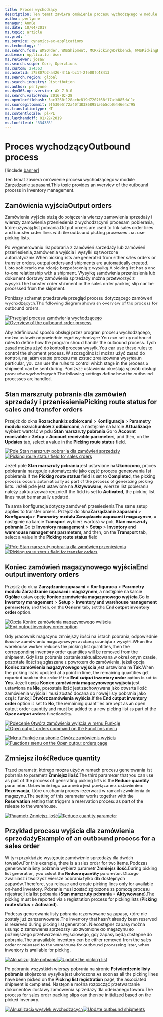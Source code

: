 ```yaml
---
title: Proces wychodzący
description: Ten temat zawiera omówienie procesu wychodzącego w module Zarządzanie zapasami.
author: perlynne
manager: AnnBe
ms.date: 10/04/2017
ms.topic: article
ms.prod: ''
ms.service: dynamics-ax-applications
ms.technology: ''
ms.search.form: WMSOrder, WMSShipment, MCRPickingWorkbench, WMSPickingRegistration, CustomFilterGroup
audience: Application User
ms.reviewer: josaw
ms.search.scope: Core, Operations
ms.custom: 274363
ms.assetid: 375807b2-a426-4f1b-bc1f-2fe00fd48413
ms.search.region: global
ms.search.industry: Distribution
ms.author: perlynne
ms.dyn365.ops.version: AX 7.0.0
ms.search.validFrom: 2016-02-28
ms.openlocfilehash: 5ac3260f128acbc819d7207f68f17adb085da11c
ms.sourcegitcommit: 0f530e5f72a40f383868957a6b5cb0e446e4c795
ms.translationtype: HT
ms.contentlocale: pl-PL
ms.lasthandoff: 01/29/2019
ms.locfileid: "334388"
---
```

# <a name="outbound-process"></a><span data-ttu-id="6ea3c-103">Proces wychodzący</span><span class="sxs-lookup"><span data-stu-id="6ea3c-103">Outbound process</span></span>

[!include [banner](../includes/banner.md)]

<span data-ttu-id="6ea3c-104">Ten temat zawiera omówienie procesu wychodzącego w module Zarządzanie zapasami.</span><span class="sxs-lookup"><span data-stu-id="6ea3c-104">This topic provides an overview of the outbound process in Inventory management.</span></span>

## <a name="output-orders"></a><span data-ttu-id="6ea3c-105">Zamówienia wyjścia</span><span class="sxs-lookup"><span data-stu-id="6ea3c-105">Output orders</span></span>

<span data-ttu-id="6ea3c-106">Zamówienia wyjścia służą do połączenia wierszy zamówienia sprzedaży i wierszy zamówienia przeniesienia z wychodzącymi procesami pobierania, które używają list pobrania.</span><span class="sxs-lookup"><span data-stu-id="6ea3c-106">Output orders are used to link sales order lines and transfer order lines with the outbound picking processes that use picking lists.</span></span>

<span data-ttu-id="6ea3c-107">Po wygenerowaniu list pobrania z zamówień sprzedaży lub zamówień przeniesienia, zamówienia wyjścia i wysyłki są tworzone automatycznie.</span><span class="sxs-lookup"><span data-stu-id="6ea3c-107">When picking lists are generated from either sales orders or transfer orders, output orders and shipments are automatically created.</span></span> <span data-ttu-id="6ea3c-108">Lista pobierania ma relację bezpośrednią z wysyłką.</span><span class="sxs-lookup"><span data-stu-id="6ea3c-108">A picking list has a one-to-one relationship with a shipment.</span></span> <span data-ttu-id="6ea3c-109">Wysyłkę zamówienia przeniesienia lub dokument dostawy zamówienia sprzedaży można przetworzyć z wysyłki.</span><span class="sxs-lookup"><span data-stu-id="6ea3c-109">The transfer order shipment or the sales order packing slip can be processed from the shipment.</span></span> 

<span data-ttu-id="6ea3c-110">Poniższy schemat przedstawia przegląd procesu dotyczącego zamówień wychodzących.</span><span class="sxs-lookup"><span data-stu-id="6ea3c-110">The following diagram shows an overview of the process for outbound orders.</span></span> 

<span data-ttu-id="6ea3c-111">[![Przegląd procesu zamówienia wychodzącego](./media/outbound-order.png)](./media/outbound-order.png)</span><span class="sxs-lookup"><span data-stu-id="6ea3c-111">[![Overview of the outbound order process](./media/outbound-order.png)](./media/outbound-order.png)</span></span>

<span data-ttu-id="6ea3c-112">Aby zdefiniować sposób obsługi przez program procesu wychodzącego, można ustawić odpowiednie reguł wychodzące.</span><span class="sxs-lookup"><span data-stu-id="6ea3c-112">You can set up outbound rules to define how the program should handle the outbound process.</span></span> <span data-ttu-id="6ea3c-113">Tych zasad można użyć do kontroli procesu wysyłki.</span><span class="sxs-lookup"><span data-stu-id="6ea3c-113">You can use these rules to control the shipment process.</span></span> <span data-ttu-id="6ea3c-114">W szczególności można użyć zasad do kontroli, na jakim etapie procesu ma zostać zrealizowana wysyłka.</span><span class="sxs-lookup"><span data-stu-id="6ea3c-114">In particular, you can use the rules to control which stage in the process a shipment can be sent during.</span></span> <span data-ttu-id="6ea3c-115">Poniższe ustawienia określają sposób obsługi procesów wychodzących.</span><span class="sxs-lookup"><span data-stu-id="6ea3c-115">The following settings define how the outbound processes are handled.</span></span>

## <a name="picking-route-status-for-sales-and-transfer-orders"></a><span data-ttu-id="6ea3c-116">Stan marszruty pobrania dla zamówień sprzedaży i przeniesienia</span><span class="sxs-lookup"><span data-stu-id="6ea3c-116">Picking route status for sales and transfer orders</span></span> 

<span data-ttu-id="6ea3c-117">Przejdź do okna **Rozrachunki z odbiorcami** \> **Konfiguracja** \> **Parametry modułu rozrachunków z odbiorcami**, a następnie na karcie **Aktualizacje** wybierz wartość w polu **Stan marszruty pobrania**.</span><span class="sxs-lookup"><span data-stu-id="6ea3c-117">Go to **Account receivable** \> **Setup** \> **Account receivable parameters**, and then, on the **Updates** tab, select a value in the **Picking route status** field.</span></span>

<span data-ttu-id="6ea3c-118">[![Pole Stan marszruty pobrania dla zamówień sprzedaży](./media/picking-route-status-sales-order.png)](./media/picking-route-status-sales-order.png)</span><span class="sxs-lookup"><span data-stu-id="6ea3c-118">[![Picking route status field for sales orders](./media/picking-route-status-sales-order.png)](./media/picking-route-status-sales-order.png)</span></span>

<span data-ttu-id="6ea3c-119">Jeżeli pole **Stan marszruty pobrania** jest ustawione na **Ukończono**, proces pobierania następuje automatycznie jako część procesu generowania list pobierania.</span><span class="sxs-lookup"><span data-stu-id="6ea3c-119">If the **Picking route status** field is set to **Completed**, the picking process occurs automatically as part of the process of generating picking lists.</span></span> <span data-ttu-id="6ea3c-120">Jeżeli pole jest ustawione na **Aktywowane**, wiersze list pobierania należy zaktualizować ręcznie.</span><span class="sxs-lookup"><span data-stu-id="6ea3c-120">If the field is set to **Activated**, the picking list lines must be manually updated.</span></span>

<span data-ttu-id="6ea3c-121">Ta sama konfiguracja dotyczy zamówień przeniesienia.</span><span class="sxs-lookup"><span data-stu-id="6ea3c-121">The same setup applies to transfer orders.</span></span> <span data-ttu-id="6ea3c-122">Przejdź do okna**Zarządzanie zapasami** \> **Konfiguracja** \> **Parametry modułu Zarządzanie zapasami i magazynem**, a następnie na karcie **Transport** wybierz wartość w polu **Stan marszruty pobrania**.</span><span class="sxs-lookup"><span data-stu-id="6ea3c-122">Go to **Inventory management** \> **Setup** \> **Inventory and warehouse management parameters**, and then, on the **Transport** tab, select a value in the **Picking route status** field.</span></span>

<span data-ttu-id="6ea3c-123">[![Pole Stan marszruty pobrania dla zamówień przeniesienia](./media/picking-route-status-transfer-order.png)](./media/picking-route-status-transfer-order.png)</span><span class="sxs-lookup"><span data-stu-id="6ea3c-123">[![Picking route status field for transfer orders](./media/picking-route-status-transfer-order.png)](./media/picking-route-status-transfer-order.png)</span></span>

## <a name="end-output-inventory-orders"></a><span data-ttu-id="6ea3c-124">Koniec zamówień magazynowego wyjścia</span><span class="sxs-lookup"><span data-stu-id="6ea3c-124">End output inventory orders</span></span>

<span data-ttu-id="6ea3c-125">Przejdź do okna **Zarządzanie zapasami** \> **Konfiguracja** \> **Parametry modułu Zarządzanie zapasami i magazynem**, a następnie na karcie **Ogólne** ustaw opcję **Koniec zamówienia magazynowego wyjścia**.</span><span class="sxs-lookup"><span data-stu-id="6ea3c-125">Go to **Inventory management** \> **Setup** \> **Inventory and warehouse management parameters**, and then, on the **General** tab, set the **End output inventory order** option.</span></span>

<span data-ttu-id="6ea3c-126">[![Opcja Koniec zamówienia magazynowego wyjścia](./media//end-output-inventory-order.png)](./media//end-output-inventory-order.png)</span><span class="sxs-lookup"><span data-stu-id="6ea3c-126">[![End output inventory order option](./media//end-output-inventory-order.png)](./media//end-output-inventory-order.png)</span></span>

<span data-ttu-id="6ea3c-127">Gdy pracownik magazynu zmniejszy ilości na listach pobrania, odpowiednie ilości w zamówieniu magazynowym zostaną usunięte z wysyłki.</span><span class="sxs-lookup"><span data-stu-id="6ea3c-127">When the warehouse worker reduces the picking list quantities, then the corresponding inventory order quantities will be removed from the shipment.</span></span> <span data-ttu-id="6ea3c-128">Gdy lista pobrania zostanie zaktualizowana w określonym czasie, pozostałe ilości są zgłaszane z powrotem do zamówienia, jeżeli opcja **Koniec zamówienia magazynowego wyjścia** jest ustawiona na **Tak**.</span><span class="sxs-lookup"><span data-stu-id="6ea3c-128">When the picking list is updated at a point in time, the remaining quantities get reported back to the order if the **End output inventory order** option is set to **Yes**.</span></span> <span data-ttu-id="6ea3c-129">Jeżeli opcja **Koniec zamówienia magazynowego wyjścia** jest ustawiona na **Nie**, pozostała ilość jest zachowywana jako otwarta ilość zamówienia wyjścia i musi zostać dodana do nowej listy pobrania jako część funkcji **Otwórz zamówienia wyjścia**.</span><span class="sxs-lookup"><span data-stu-id="6ea3c-129">If the **End output inventory order** option is set to **No**, the remaining quantities are kept as an open output order quantity and must be added to a new picking list as part of the **Open output orders** functionality.</span></span> 

<span data-ttu-id="6ea3c-130">[![Polecenie Otwórz zamówienia wyjścia w menu Funkcje](./media/open-output-order.png)](./media/open-output-order.png)</span><span class="sxs-lookup"><span data-stu-id="6ea3c-130">[![Open output orders command on the Functions menu](./media/open-output-order.png)](./media/open-output-order.png)</span></span>

<span data-ttu-id="6ea3c-131">[![Menu Funkcje na stronie Otwórz zamówienia wyjścia](./media/open-output-order-function.png)](./media/open-output-order-function.png)</span><span class="sxs-lookup"><span data-stu-id="6ea3c-131">[![Functions menu on the Open output orders page](./media/open-output-order-function.png)](./media/open-output-order-function.png)</span></span>

## <a name="reduce-quantity"></a><span data-ttu-id="6ea3c-132">Zmniejsz ilość</span><span class="sxs-lookup"><span data-stu-id="6ea3c-132">Reduce quantity</span></span>

<span data-ttu-id="6ea3c-133">Trzeci parametr, którego można użyć w ramach procesu generowania list pobrania to parametr **Zmniejsz ilość**.</span><span class="sxs-lookup"><span data-stu-id="6ea3c-133">The third parameter that you can use as part of the process of generating picking lists is the **Reduce quantity** parameter.</span></span> <span data-ttu-id="6ea3c-134">Ustawienie tego parametru jest powiązane z ustawieniem **Rezerwacja**, które uruchamia proces rezerwacji w ramach zwolnienia do magazynu.</span><span class="sxs-lookup"><span data-stu-id="6ea3c-134">The setting of this parameter works together with the **Reservation** setting that triggers a reservation process as part of the release to the warehouse.</span></span>

<span data-ttu-id="6ea3c-135">[![Parametr Zmniejsz ilość](./media/reduce-quantity.png)](./media/reduce-quantity.png)</span><span class="sxs-lookup"><span data-stu-id="6ea3c-135">[![Reduce quantity parameter](./media/reduce-quantity.png)](./media/reduce-quantity.png)</span></span>

## <a name="example-of-an-outbound-process-for-a-sales-order"></a><span data-ttu-id="6ea3c-136">Przykład procesu wyjścia dla zamówienia sprzedaży</span><span class="sxs-lookup"><span data-stu-id="6ea3c-136">Example of an outbound process for a sales order</span></span>

<span data-ttu-id="6ea3c-137">W tym przykładzie występuje zamówienie sprzedaży dla dwóch towarów.</span><span class="sxs-lookup"><span data-stu-id="6ea3c-137">For this example, there is a sales order for two items.</span></span> <span data-ttu-id="6ea3c-138">Podczas generowania listy pobrania wybierz parametr **Zmniejsz ilość**.</span><span class="sxs-lookup"><span data-stu-id="6ea3c-138">During picking list generation, you select the **Reduce quantity** parameter.</span></span> <span data-ttu-id="6ea3c-139">Dlatego zwalniasz i tworzysz wiersze pobrania tylko dla dostępnych zapasów.</span><span class="sxs-lookup"><span data-stu-id="6ea3c-139">Therefore, you release and create picking lines only for available on-hand inventory.</span></span> <span data-ttu-id="6ea3c-140">Pobranie musi zostać zgłoszone za pomocą procesu rejestracji dla list pobrania (**Stan marszruty pobrania** = **Aktywowane**).</span><span class="sxs-lookup"><span data-stu-id="6ea3c-140">The picking must be reported via a registration process for picking lists (**Picking route status** = **Activated**).</span></span>

<span data-ttu-id="6ea3c-141">Podczas generowania listy pobrania rezerwowane są zapasy, które nie zostały już zarezerwowane.</span><span class="sxs-lookup"><span data-stu-id="6ea3c-141">The inventory that hasn't already been reserved is reserved during picking list generation.</span></span> <span data-ttu-id="6ea3c-142">Niedostępne zapasy można usunąć z zamówienia sprzedaży lub zwolnione do magazynu do późniejszego przetworzenia wyjściowego, gdy zapasy będą dostępne do pobrania.</span><span class="sxs-lookup"><span data-stu-id="6ea3c-142">The unavailable inventory can be either removed from the sales order or released to the warehouse for outbound processing later, when inventory is available for picking.</span></span>

<span data-ttu-id="6ea3c-143">[![Aktualizuj listę pobrania](./media/update-picking-list.png)](./media/update-picking-list.png)</span><span class="sxs-lookup"><span data-stu-id="6ea3c-143">[![Update the picking list](./media/update-picking-list.png)](./media/update-picking-list.png)</span></span>

<span data-ttu-id="6ea3c-144">Po pobraniu wszystkich wierszy pobrania na stronie **Potwierdzenie listy pobrania** skojarzona wysyłka jest ukończona.</span><span class="sxs-lookup"><span data-stu-id="6ea3c-144">As soon as all the picking lines have been picked on the **Picking list registration** page, the associated shipment is completed.</span></span> <span data-ttu-id="6ea3c-145">Następnie można rozpocząć przetwarzanie dokumentów dostawy zamówienia sprzedaży dla odebranego towaru.</span><span class="sxs-lookup"><span data-stu-id="6ea3c-145">The process for sales order packing slips can then be initialized based on the picked inventory.</span></span>

<span data-ttu-id="6ea3c-146">[![Aktualizacja wysyłek wychodzących](./media/outbound-shipments.png)](./media/outbound-shipments.png)</span><span class="sxs-lookup"><span data-stu-id="6ea3c-146">[![Update outbound shipments](./media/outbound-shipments.png)](./media/outbound-shipments.png)</span></span>
